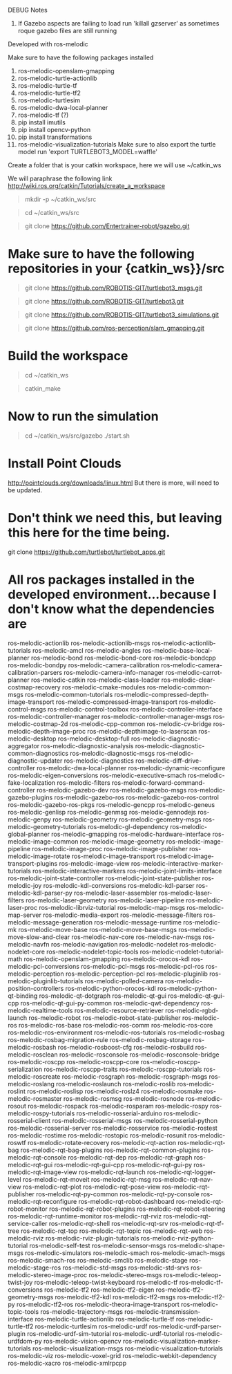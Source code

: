 DEBUG Notes
1) If Gazebo aspects are failing to load run 'killall gzserver' as sometimes roque gazebo files are still running


Developed with ros-melodic

Make sure to have the following packages installed
1) ros-melodic-openslam-gmapping
2) ros-melodic-turtle-actionlib
3) ros-melodic-turtle-tf
4) ros-melodic-turtle-tf2
5) ros-melodic-turtlesim
6) ros-melodic-dwa-local-planner
7) ros-melodic-tf (?)
8) pip install imutils
9) pip install opencv-python
10) pip install transformations
11) ros-melodic-visualization-tutorials
Make sure to also export the turtle model
run 'export TURTLEBOT3_MODEL=waffle'

Create a folder that is your catkin workspace, here we will use ~/catkin_ws

We will paraphrase the following link http://wiki.ros.org/catkin/Tutorials/create_a_workspace

> mkdir -p ~/catkin_ws/src

> cd ~/catkin_ws/src

> git clone https://github.com/Entertrainer-robot/gazebo.git

# Make sure to have the following repositories in your {catkin_ws}}/src
> git clone https://github.com/ROBOTIS-GIT/turtlebot3_msgs.git

> git clone https://github.com/ROBOTIS-GIT/turtlebot3.git

> git clone https://github.com/ROBOTIS-GIT/turtlebot3_simulations.git

> git clone https://github.com/ros-perception/slam_gmapping.git

# Build the workspace
> cd ~/catkin_ws

> catkin_make

# Now to run the simulation
> cd ~/catkin_ws/src/gazebo
> ./start.sh


# Install Point Clouds
http://pointclouds.org/downloads/linux.html
But there is more, will need to be updated.


# Don't think we need this, but leaving this here for the time being.
git clone https://github.com/turtlebot/turtlebot_apps.git




# All ros packages installed in the developed environment...because I don't know what the dependencies are
ros-melodic-actionlib
ros-melodic-actionlib-msgs
ros-melodic-actionlib-tutorials
ros-melodic-amcl
ros-melodic-angles
ros-melodic-base-local-planner
ros-melodic-bond
ros-melodic-bond-core
ros-melodic-bondcpp
ros-melodic-bondpy
ros-melodic-camera-calibration
ros-melodic-camera-calibration-parsers
ros-melodic-camera-info-manager
ros-melodic-carrot-planner
ros-melodic-catkin
ros-melodic-class-loader
ros-melodic-clear-costmap-recovery
ros-melodic-cmake-modules
ros-melodic-common-msgs
ros-melodic-common-tutorials
ros-melodic-compressed-depth-image-transport
ros-melodic-compressed-image-transport
ros-melodic-control-msgs
ros-melodic-control-toolbox
ros-melodic-controller-interface
ros-melodic-controller-manager
ros-melodic-controller-manager-msgs
ros-melodic-costmap-2d
ros-melodic-cpp-common
ros-melodic-cv-bridge
ros-melodic-depth-image-proc
ros-melodic-depthimage-to-laserscan
ros-melodic-desktop
ros-melodic-desktop-full
ros-melodic-diagnostic-aggregator
ros-melodic-diagnostic-analysis
ros-melodic-diagnostic-common-diagnostics
ros-melodic-diagnostic-msgs
ros-melodic-diagnostic-updater
ros-melodic-diagnostics
ros-melodic-diff-drive-controller
ros-melodic-dwa-local-planner
ros-melodic-dynamic-reconfigure
ros-melodic-eigen-conversions
ros-melodic-executive-smach
ros-melodic-fake-localization
ros-melodic-filters
ros-melodic-forward-command-controller
ros-melodic-gazebo-dev
ros-melodic-gazebo-msgs
ros-melodic-gazebo-plugins
ros-melodic-gazebo-ros
ros-melodic-gazebo-ros-control
ros-melodic-gazebo-ros-pkgs
ros-melodic-gencpp
ros-melodic-geneus
ros-melodic-genlisp
ros-melodic-genmsg
ros-melodic-gennodejs
ros-melodic-genpy
ros-melodic-geometry
ros-melodic-geometry-msgs
ros-melodic-geometry-tutorials
ros-melodic-gl-dependency
ros-melodic-global-planner
ros-melodic-gmapping
ros-melodic-hardware-interface
ros-melodic-image-common
ros-melodic-image-geometry
ros-melodic-image-pipeline
ros-melodic-image-proc
ros-melodic-image-publisher
ros-melodic-image-rotate
ros-melodic-image-transport
ros-melodic-image-transport-plugins
ros-melodic-image-view
ros-melodic-interactive-marker-tutorials
ros-melodic-interactive-markers
ros-melodic-joint-limits-interface
ros-melodic-joint-state-controller
ros-melodic-joint-state-publisher
ros-melodic-joy
ros-melodic-kdl-conversions
ros-melodic-kdl-parser
ros-melodic-kdl-parser-py
ros-melodic-laser-assembler
ros-melodic-laser-filters
ros-melodic-laser-geometry
ros-melodic-laser-pipeline
ros-melodic-laser-proc
ros-melodic-librviz-tutorial
ros-melodic-map-msgs
ros-melodic-map-server
ros-melodic-media-export
ros-melodic-message-filters
ros-melodic-message-generation
ros-melodic-message-runtime
ros-melodic-mk
ros-melodic-move-base
ros-melodic-move-base-msgs
ros-melodic-move-slow-and-clear
ros-melodic-nav-core
ros-melodic-nav-msgs
ros-melodic-navfn
ros-melodic-navigation
ros-melodic-nodelet
ros-melodic-nodelet-core
ros-melodic-nodelet-topic-tools
ros-melodic-nodelet-tutorial-math
ros-melodic-openslam-gmapping
ros-melodic-orocos-kdl
ros-melodic-pcl-conversions
ros-melodic-pcl-msgs
ros-melodic-pcl-ros
ros-melodic-perception
ros-melodic-perception-pcl
ros-melodic-pluginlib
ros-melodic-pluginlib-tutorials
ros-melodic-polled-camera
ros-melodic-position-controllers
ros-melodic-python-orocos-kdl
ros-melodic-python-qt-binding
ros-melodic-qt-dotgraph
ros-melodic-qt-gui
ros-melodic-qt-gui-cpp
ros-melodic-qt-gui-py-common
ros-melodic-qwt-dependency
ros-melodic-realtime-tools
ros-melodic-resource-retriever
ros-melodic-rgbd-launch
ros-melodic-robot
ros-melodic-robot-state-publisher
ros-melodic-ros
ros-melodic-ros-base
ros-melodic-ros-comm
ros-melodic-ros-core
ros-melodic-ros-environment
ros-melodic-ros-tutorials
ros-melodic-rosbag
ros-melodic-rosbag-migration-rule
ros-melodic-rosbag-storage
ros-melodic-rosbash
ros-melodic-rosboost-cfg
ros-melodic-rosbuild
ros-melodic-rosclean
ros-melodic-rosconsole
ros-melodic-rosconsole-bridge
ros-melodic-roscpp
ros-melodic-roscpp-core
ros-melodic-roscpp-serialization
ros-melodic-roscpp-traits
ros-melodic-roscpp-tutorials
ros-melodic-roscreate
ros-melodic-rosgraph
ros-melodic-rosgraph-msgs
ros-melodic-roslang
ros-melodic-roslaunch
ros-melodic-roslib
ros-melodic-roslint
ros-melodic-roslisp
ros-melodic-roslz4
ros-melodic-rosmake
ros-melodic-rosmaster
ros-melodic-rosmsg
ros-melodic-rosnode
ros-melodic-rosout
ros-melodic-rospack
ros-melodic-rosparam
ros-melodic-rospy
ros-melodic-rospy-tutorials
ros-melodic-rosserial-arduino
ros-melodic-rosserial-client
ros-melodic-rosserial-msgs
ros-melodic-rosserial-python
ros-melodic-rosserial-server
ros-melodic-rosservice
ros-melodic-rostest
ros-melodic-rostime
ros-melodic-rostopic
ros-melodic-rosunit
ros-melodic-roswtf
ros-melodic-rotate-recovery
ros-melodic-rqt-action
ros-melodic-rqt-bag
ros-melodic-rqt-bag-plugins
ros-melodic-rqt-common-plugins
ros-melodic-rqt-console
ros-melodic-rqt-dep
ros-melodic-rqt-graph
ros-melodic-rqt-gui
ros-melodic-rqt-gui-cpp
ros-melodic-rqt-gui-py
ros-melodic-rqt-image-view
ros-melodic-rqt-launch
ros-melodic-rqt-logger-level
ros-melodic-rqt-moveit
ros-melodic-rqt-msg
ros-melodic-rqt-nav-view
ros-melodic-rqt-plot
ros-melodic-rqt-pose-view
ros-melodic-rqt-publisher
ros-melodic-rqt-py-common
ros-melodic-rqt-py-console
ros-melodic-rqt-reconfigure
ros-melodic-rqt-robot-dashboard
ros-melodic-rqt-robot-monitor
ros-melodic-rqt-robot-plugins
ros-melodic-rqt-robot-steering
ros-melodic-rqt-runtime-monitor
ros-melodic-rqt-rviz
ros-melodic-rqt-service-caller
ros-melodic-rqt-shell
ros-melodic-rqt-srv
ros-melodic-rqt-tf-tree
ros-melodic-rqt-top
ros-melodic-rqt-topic
ros-melodic-rqt-web
ros-melodic-rviz
ros-melodic-rviz-plugin-tutorials
ros-melodic-rviz-python-tutorial
ros-melodic-self-test
ros-melodic-sensor-msgs
ros-melodic-shape-msgs
ros-melodic-simulators
ros-melodic-smach
ros-melodic-smach-msgs
ros-melodic-smach-ros
ros-melodic-smclib
ros-melodic-stage
ros-melodic-stage-ros
ros-melodic-std-msgs
ros-melodic-std-srvs
ros-melodic-stereo-image-proc
ros-melodic-stereo-msgs
ros-melodic-teleop-twist-joy
ros-melodic-teleop-twist-keyboard
ros-melodic-tf
ros-melodic-tf-conversions
ros-melodic-tf2
ros-melodic-tf2-eigen
ros-melodic-tf2-geometry-msgs
ros-melodic-tf2-kdl
ros-melodic-tf2-msgs
ros-melodic-tf2-py
ros-melodic-tf2-ros
ros-melodic-theora-image-transport
ros-melodic-topic-tools
ros-melodic-trajectory-msgs
ros-melodic-transmission-interface
ros-melodic-turtle-actionlib
ros-melodic-turtle-tf
ros-melodic-turtle-tf2
ros-melodic-turtlesim
ros-melodic-urdf
ros-melodic-urdf-parser-plugin
ros-melodic-urdf-sim-tutorial
ros-melodic-urdf-tutorial
ros-melodic-urdfdom-py
ros-melodic-vision-opencv
ros-melodic-visualization-marker-tutorials
ros-melodic-visualization-msgs
ros-melodic-visualization-tutorials
ros-melodic-viz
ros-melodic-voxel-grid
ros-melodic-webkit-dependency
ros-melodic-xacro
ros-melodic-xmlrpcpp

